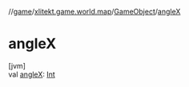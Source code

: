 //[game](../../../index.md)/[xlitekt.game.world.map](../index.md)/[GameObject](index.md)/[angleX](angle-x.md)

# angleX

[jvm]\
val [angleX](angle-x.md): [Int](https://kotlinlang.org/api/latest/jvm/stdlib/kotlin/-int/index.html)
